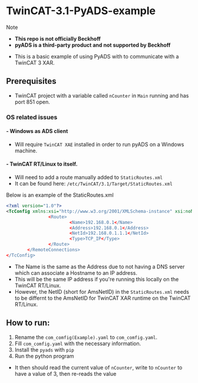 # TwinCAT-3.1-PyADS-example
>[!Note] 
>- **This repo is not officially Beckhoff**
>- **pyADS is a third-party product and not supported by Beckhoff**
- This is a basic example of using PyADS with to communicate with a TwinCAT 3 XAR.

## Prerequisites
- TwinCAT project with a variable called `nCounter` in `Main` running and has port 851 open.

### OS related issues
#### - Windows as ADS client
- Will require `TwinCAT XAE` installed in order to run pyADS on a Windows machine.

#### - TwinCAT RT/Linux to itself.
- Will need to add a route manually added to `StaticRoutes.xml`
- It can be found here: `/etc/TwinCAT/3.1/Target/StaticRoutes.xml`

Below is an example of the StaticRoutes.xml
```xml
<?xml version="1.0"?> 
<TcConfig xmlns:xsi="http://www.w3.org/2001/XMLSchema-instance" xsi:noNamespaceSchemaLocation="http://www.beckhoff.com/>        <RemoteConnections>
                <Route>
                        <Name>192.168.0.1</Name>
                        <Address>192.168.0.1</Address>
                        <NetId>192.168.0.1.1.1</NetId>
                        <Type>TCP_IP</Type>
                </Route>
        </RemoteConnections>
</TcConfig>
```
- The Name is the same as the Address due to not having a DNS server which can associate a Hostname to an IP address.
- This will be the same IP address if you're running this locally on the TwinCAT RT/Linux.
- However, the NetID (short for AmsNetID) in the `StaticRoutes.xml` needs to be differnt to the AmsNetID for TwinCAT XAR runtime on the TwinCAT RT/Linux.

## How to run:
1. Rename the `com_comfig(Example).yaml` to `com_comfig.yaml`.
2. Fill `com_comfig.yaml` with the necessary information.
3. Install the `pyads` with `pip`
4. Run the python program
- It then should read the current value of `nCounter`, write to `nCounter` to have a value of 3, then re-reads the value